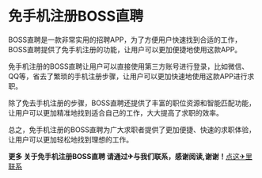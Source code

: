 # 免手机注册BOSS直聘

BOSS直聘是一款非常实用的招聘APP，为了方便用户快速找到合适的工作，BOSS直聘提供了免手机注册的功能，让用户可以更加便捷地使用这款APP。

免手机注册的BOSS直聘让用户可以直接使用第三方账号进行登录，比如微信、QQ等，省去了繁琐的手机注册步骤，让用户可以更加快速地使用这款APP进行求职。

除了免去手机注册的步骤，BOSS直聘还提供了丰富的职位资源和智能匹配功能，让用户可以更加精准地找到适合自己的工作，大大提高了求职的效率。

总之，免手机注册的BOSS直聘为广大求职者提供了更加便捷、快速的求职体验，让用户可以更加轻松地找到理想的工作。

**更多 关于免手机注册BOSS直聘 请通过✈与我们联系，感谢阅读,谢谢！**[点这✈里联系](https://www.k02.cc)